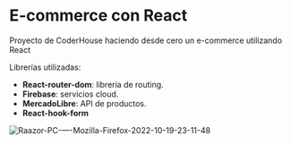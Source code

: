 # E-commerce con React
Proyecto de CoderHouse haciendo desde cero un e-commerce utilizando React

Librerías utilizadas:

- **React-router-dom**: librería de routing.
- **Firebase**: servicios cloud.
- **MercadoLibre**: API de productos.
- **React-hook-form**

![Raazor-PC-—-Mozilla-Firefox-2022-10-19-23-11-48](https://user-images.githubusercontent.com/104010197/196840504-a8c54f09-efc6-497f-a2ba-8019a431d34f.gif)
